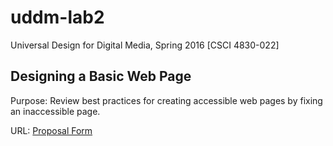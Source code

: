 # uddm-lab2
Universal Design for Digital Media, Spring 2016 [CSCI 4830-022]

## Designing a Basic Web Page
Purpose: Review best practices for creating accessible web pages by fixing an inaccessible page.

URL: [Proposal Form](http://webdevgroupcu.org/chhs9974/uddm-lab4/form.html)

